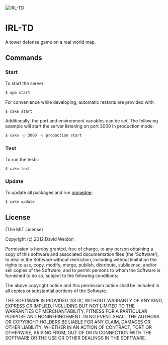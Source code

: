 ![IRL-TD](/app/public/img/favicon.ico)

# IRL-TD

A tower defense game on a real world map.

## Commands

### Start

To start the server:
```sh
$ npm start
```

For convenience while developing, automatic restarts are provided with:
```sh
$ cake start
```

Additionally, the port and environment variables can be set. The following
example will start the server listening on port 3000 in production mode:
```sh
$ cake -p 3000 -e production start
```

### Test

To run the tests:
```sh
$ cake test
```

### Update

To update all packages and run [npmedge](https://npmjs.org/package/npmedge):
```sh
$ cake update
```

## License

(The MIT License)

Copyright (c) 2012 David Weldon

Permission is hereby granted, free of charge, to any person obtaining
a copy of this software and associated documentation files (the
'Software'), to deal in the Software without restriction, including
without limitation the rights to use, copy, modify, merge, publish,
distribute, sublicense, and/or sell copies of the Software, and to
permit persons to whom the Software is furnished to do so, subject to
the following conditions:

The above copyright notice and this permission notice shall be
included in all copies or substantial portions of the Software.

THE SOFTWARE IS PROVIDED 'AS IS', WITHOUT WARRANTY OF ANY KIND,
EXPRESS OR IMPLIED, INCLUDING BUT NOT LIMITED TO THE WARRANTIES OF
MERCHANTABILITY, FITNESS FOR A PARTICULAR PURPOSE AND NONINFRINGEMENT.
IN NO EVENT SHALL THE AUTHORS OR COPYRIGHT HOLDERS BE LIABLE FOR ANY
CLAIM, DAMAGES OR OTHER LIABILITY, WHETHER IN AN ACTION OF CONTRACT,
TORT OR OTHERWISE, ARISING FROM, OUT OF OR IN CONNECTION WITH THE
SOFTWARE OR THE USE OR OTHER DEALINGS IN THE SOFTWARE.
